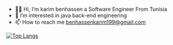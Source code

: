 - 👋😊 Hi, I’m karim benhassen a Software Engineer From Tunisia
- 👀 I’m interested in java back-end engineering 
- 📫 How to reach me benhassenkarim199@gmail.com

<!---
benhassenkarim/benhassenkarim is a ✨ special ✨ repository because its `README.md` (this file) appears on your GitHub profile.
You can click the Preview link to take a look at your changes.
--->



[![Top Langs](https://github-readme-stats-git-masterrstaa-rickstaa.vercel.app/api/top-langs/?username=benhassenkarim)](https://github.com/anuraghazra/github-readme-stats)

